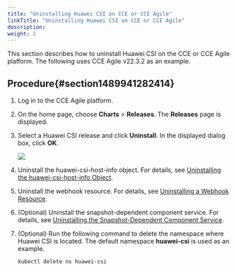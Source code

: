 ```yaml
---
title: "Uninstalling Huawei CSI on CCE or CCE Agile"
linkTitle: "Uninstalling Huawei CSI on CCE or CCE Agile"
description: 
weight: 2
---
```


This section describes how to uninstall Huawei CSI on the CCE or CCE Agile platform. The following uses CCE Agile v22.3.2 as an example.

## Procedure{#section1489941282414}

1.  Log in to the CCE Agile platform.
2.  On the home page, choose  **Charts**  \>  **Releases**. The  **Releases**  page is displayed.
3.  Select a Huawei CSI release and click  **Uninstall**. In the displayed dialog box, click  **OK**.

    ![](/css-docs/figures/卸载-en.png)

4.  Uninstall the huawei-csi-host-info object. For details, see  [Uninstalling the huawei-csi-host-info Object](/docs/installation-and-deployment/uninstalling-huawei-csi/uninstalling-huawei-csi-using-helm/uninstalling-csi-dependent-component-services#section870813403017).
5.  Uninstall the webhook resource. For details, see  [Uninstalling a Webhook Resource](/docs/installation-and-deployment/uninstalling-huawei-csi/uninstalling-huawei-csi-using-helm/uninstalling-csi-dependent-component-services#section871155813014).
6.  \(Optional\) Uninstall the snapshot-dependent component service. For details, see  [Uninstalling the Snapshot-Dependent Component Service](/docs/installation-and-deployment/uninstalling-huawei-csi/uninstalling-huawei-csi-using-helm/uninstalling-csi-dependent-component-services#section48371491319).
7.  \(Optional\) Run the following command to delete the namespace where Huawei CSI is located. The default namespace  **huawei-csi**  is used as an example.

    ```
    kubectl delete ns huawei-csi
    ```


